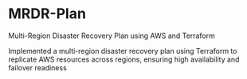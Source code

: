 # MRDR-Plan
Multi-Region Disaster Recovery Plan using AWS and Terraform 

Implemented a multi-region disaster recovery plan using Terraform to replicate AWS resources across regions, ensuring high availability and failover readiness
